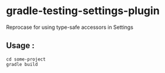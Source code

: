 # gradle-testing-settings-plugin
Reprocase for using type-safe accessors in Settings

## Usage :
```shell
cd some-project
gradle build
```
